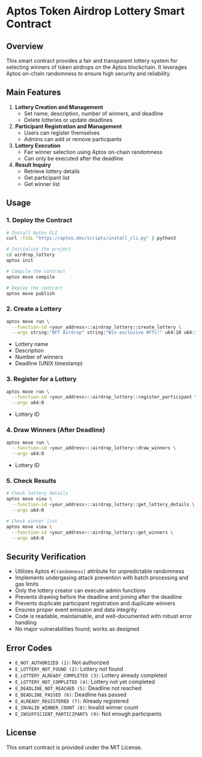 # Aptos Token Airdrop Lottery Smart Contract

## Overview

This smart contract provides a fair and transparent lottery system for selecting winners of token airdrops on the Aptos blockchain. It leverages Aptos on-chain randomness to ensure high security and reliability.

## Main Features

1. **Lottery Creation and Management**
   - Set name, description, number of winners, and deadline
   - Delete lotteries or update deadlines
2. **Participant Registration and Management**
   - Users can register themselves
   - Admins can add or remove participants
3. **Lottery Execution**
   - Fair winner selection using Aptos on-chain randomness
   - Can only be executed after the deadline
4. **Result Inquiry**
   - Retrieve lottery details
   - Get participant list
   - Get winner list

## Usage

### 1. Deploy the Contract

```bash
# Install Aptos CLI
curl -fsSL "https://aptos.dev/scripts/install_cli.py" | python3

# Initialize the project
cd airdrop_lottery
aptos init

# Compile the contract
aptos move compile

# Deploy the contract
aptos move publish
```

### 2. Create a Lottery

```bash
aptos move run \
  --function-id <your_address>::airdrop_lottery::create_lottery \
  --args string:"NFT Airdrop" string:"Win exclusive NFTs!" u64:10 u64:1717027200
```

- Lottery name
- Description
- Number of winners
- Deadline (UNIX timestamp)

### 3. Register for a Lottery

```bash
aptos move run \
  --function-id <your_address>::airdrop_lottery::register_participant \
  --args u64:0
```
- Lottery ID

### 4. Draw Winners (After Deadline)

```bash
aptos move run \
  --function-id <your_address>::airdrop_lottery::draw_winners \
  --args u64:0
```
- Lottery ID

### 5. Check Results

```bash
# Check lottery details
aptos move view \
  --function-id <your_address>::airdrop_lottery::get_lottery_details \
  --args u64:0

# Check winner list
aptos move view \
  --function-id <your_address>::airdrop_lottery::get_winners \
  --args u64:0
```

## Security Verification

- Utilizes Aptos `#[randomness]` attribute for unpredictable randomness
- Implements undergasing attack prevention with batch processing and gas limits
- Only the lottery creator can execute admin functions
- Prevents drawing before the deadline and joining after the deadline
- Prevents duplicate participant registration and duplicate winners
- Ensures proper event emission and data integrity
- Code is readable, maintainable, and well-documented with robust error handling
- No major vulnerabilities found; works as designed

## Error Codes

- `E_NOT_AUTHORIZED (1)`: Not authorized
- `E_LOTTERY_NOT_FOUND (2)`: Lottery not found
- `E_LOTTERY_ALREADY_COMPLETED (3)`: Lottery already completed
- `E_LOTTERY_NOT_COMPLETED (4)`: Lottery not yet completed
- `E_DEADLINE_NOT_REACHED (5)`: Deadline not reached
- `E_DEADLINE_PASSED (6)`: Deadline has passed
- `E_ALREADY_REGISTERED (7)`: Already registered
- `E_INVALID_WINNER_COUNT (8)`: Invalid winner count
- `E_INSUFFICIENT_PARTICIPANTS (9)`: Not enough participants

## License

This smart contract is provided under the MIT License. 